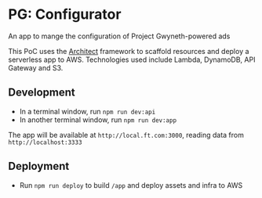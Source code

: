 # PG: Configurator

An app to mange the configuration of Project Gwyneth-powered ads

This PoC uses the [Architect](https://arc.codes) framework to scaffold resources
and deploy a serverless app to AWS. Technologies used include Lambda,
DynamoDB, API Gateway and S3.

## Development

- In a terminal window, run `npm run dev:api`
- In another terminal window, run `npm run dev:app`

The app will be available at `http://local.ft.com:3000`, reading data from `http://localhost:3333`

## Deployment

- Run `npm run deploy` to build `/app` and deploy assets and infra to AWS
